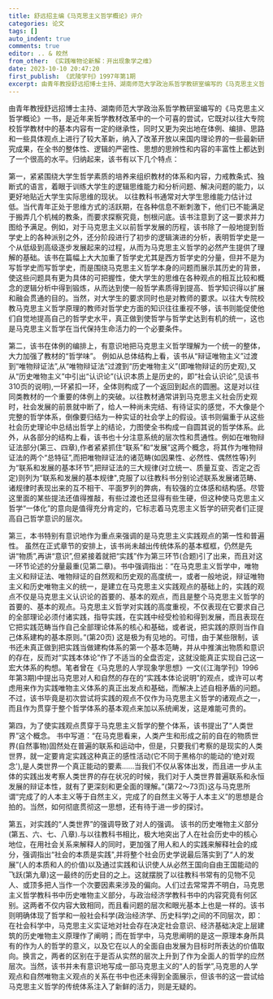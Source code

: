 ```yaml
---
title: 舒远招主编《马克思主义哲学概论》评介
categories: 论文
tags: []
auto_indent: true
comments: true
editor: .. & 皎然
from_other: 《实践唯物论新解：开出现象学之维》
date: 2023-10-10 20:47:20
first_publish: 《武陵学刊》1997年第1期
excerpt: 由青年教授舒远招博士主持、湖南师范大学政治系哲学教研室编写的《马克思主义哲学概论》一书，是近年来哲学教材改革中的一个可喜的尝试，它既对以往大专院校哲学教材中的基本内容有一定的继承性，同时又更为突出地在体例、编排、思路和一些具体观点上进行了较大革新，纳入了改革开放以来国内理论界的一些最新研究成果，在全书的整体性、逻辑的严密性、思想的思辨性和内容的丰富性上都达到了一个很高的水平。
---
```

由青年教授舒远招博士主持、湖南师范大学政治系哲学教研室编写的《马克思主义哲学概论》一书，是近年来哲学教材改革中的一个可喜的尝试，它既对以往大专院校哲学教材中的基本内容有一定的继承性，同时又更为突出地在体例、编排、思路和一些具体观点上进行了较大革新，纳入了改革开放以来国内理论界的一些最新研究成果，在全书的整体性、逻辑的严密性、思想的思辨性和内容的丰富性上都达到了一个很高的水平。归纳起来，该书有以下几个特点：

第一，紧紧围绕大学生哲学素质的培养来组织教材的体系和内容，力戒教条式、独断式的语言，着眼于训练大学生的逻辑思维能力和分析问题、解决问题的能力，以更好地贴近大学生实际思维的现状。
以往教科书通常对大学生思维能力估计过低。当代青年正处于思维方式的活跃期，在各种信息不断刺激下，他们已不能满足于搬弄几个机械的教条，而要求探察究竟，刨根问底。该书注意到了这一要求并力图给予满足。例如，对于马克思主义以前哲学发展的历程，该书除了一般地提到哲学史上的各种派别之外，还分阶段进行了初步的逻辑演进的分析，表明哲学史是一个从低级到高级逐步发展起来的过程，从而为马克思主义哲学的必然产生提供了理解的基础。该书在篇幅上大大加重了哲学史尤其是西方哲学史的分量，但并不是为写哲学史而写哲学史，而是围绕马克思主义哲学本身的问题而展示其历史的背景，使这些问题具有更为具体的可把握性，使大学生的思维在各种观点的相互比较和概念的逻辑分析中得到锻炼，从而达到使一般哲学素质得到提高、哲学知识得以扩展和融会贯通的目的。当然，对大学生的要求同时也是对教师的要求。以往大专院校教马克思主义哲学原理的教师对哲学史方面的知识往往重视不够，该书则能促使他们自觉地提高自己的哲学史水平，真正做到使哲学与哲学史达到有机的统一，这也是马克思主义哲学在当代保持生命活力的一个必要条件。

第二，该书在体例的编排上，有意识地把马克思主义哲学理解为一个统一的整体，大力加强了教材的“哲学味”。
例如从总体结构上看，该书从“辩证唯物主义”过渡到“唯物辩证法”,从“唯物辩证法”过渡到“历史唯物主义”(即唯物辩证的历史观),又从“历史唯物主义”中引出“认识论”(认识本质上是历史的，即“社会认识论”,见该书310页的说明),一环紧扣一环，全体则构成了一个返回到起点的圆圈。这是对以往同类教材的一个重要的体例上的突破。以往教材通常讲到马克思主义社会历史观时，社会发展的前景就中断了，给人一种尚未完结、有待证实的感觉，不大像是个完整的哲学体系，倒像要归结为一种实证的社会学上的假设。该书则偏重于从这些社会历史理论中总结出哲学上的结论，力图使全书构成一自圆其说的哲学体系。此外，从各部分的结构上看，该书也十分注意系统的层次性和贯通性。例如在唯物辩证法部分(第三、四章),作者紧紧抓住“联系”和“发展”这两个概念，将其作为唯物辩证法的两个“总特征”,而把唯物辩证法的诸范畴(如因果性、必然性、偶然性等)列为“联系和发展的基本环节”,把辩证法的三大规律(对立统一、质量互变、否定之否定)则列为“联系和发展的基本规律",克服了以往教科书分别论述联系发展诸范畴、诸规律时表现出来的互不相干、平面罗列的弊病，有较强的立体感和结构感。尽管这里面的某些提法还值得推敲，有些过渡也还显得有些生硬，但这种使马克思主义哲学“一体化”的意向是值得充分肯定的，它标志着马克思主义哲学的研究者们正提高自己哲学意识的层次。

第三，本书特别有意识地作为重点来强调的是马克思主义实践观点的第一性和普遍性。
虽然在正式章节的安排上，该书尚未越出传统体系的基本框框，仍然是先讲“物质”,再讲“意识”,但紧接着就把“实践”作为第三环节(合题)引了出来，而且对这一环节论述的分量最重(见第二章)。书中强调指出：“在马克思主义哲学中，唯物主义和辩证法、唯物辩证的自然观和历史观的高度统一，或者一般地说，辩证唯物主义和历史唯物主义的统一，是建立在马克思主义实践观点的基础上的，实践的观点不仅是马克思主义认识论的首要的、基本的观点，而且是整个马克思主义哲学的首要的、基本的观点。马克思主义哲学对实践的高度重视，不仅表现在它要求自己的全部理论必须付诸实践，指导实践，在实践中经受检验和得到发展，而且表现在它把实践范畴当作自己全部理论体系的核心和基础，或者说，把实践的原则当作自己体系建构的基本原则。”(第20页)
这是极为有见地的。可惜，由于某些限制，该书还未真正做到把实践当做建构体系的第一个基本范畴，并从中推演出物质和意识的存在，反而对“实践本体论”作了不适当的全盘否定，这就没能真正实现自己这一宏大体系的构想。笔者曾在《马克思的人学现象学思想》一文(《江海学刊》1996年第3期)中提出马克思对人和自然的存在的“实践本体论说明”的观点，或许可以考虑用来作为实践唯物主义体系的真正出发点和基础，而解决上述自相矛盾的问题。不过，该书毕竟是初次尝试将实践的观点不仅作为马克思主义哲学的诸观点之一，而且作为贯穿于整个哲学体系的基本观点来加以系统阐发，这是难能可贵的。

第四，为了使实践观点贯穿于马克思主义哲学的整个体系，该书提出了“人类世界”这个概念。
书中写道：“在马克思看来，人类产生和形成之前的自在的物质世界(自然事物)固然处在普遍的联系和运动中，但是，只要我们考察的是现实的人类世界，就一定要肯定实践这种真正的感性活动(它不同于黑格尔的能动的‘绝对观念'),是人类世界一个真正能动的要素……当我们不仅从客体出发，而且进一步从主体的实践出发考察人类世界的存在状况的时候，我们对于人类世界普遍联系和永恒发展的辩证本性，就有了更深刻和更全面的理解。”(第72～73页)这与马克思所谓“完成了的人本主义等于自然主义，完成了的自然主义等于人本主义”的思想是合拍的。当然，如何彻底贯彻这一思想，还有待于进一步的探讨。

第五，对实践的“人类世界”的强调导致了对人的强调。
该书的历史唯物主义部分(第五、六、七、八章).与以往教科书相比，极大地突出了人在社会历史中的核心地位，在用社会关系来解释人的同时，更加强了用人和人的实践来解释社会的成分，强调指出“社会的本质是实践",并将整个社会历史学说最后落实到了“人的发展”(人的本质和人的价值)以及通过实践和认识使人从必然王国向自由王国能动的飞跃(第九章)这一最终的历史目的之上。这就摆脱了以往教科书常有的见物不见人、或顶多把人当作一个次要因素来涉及的偏向。人们过去常常弄不明白，马克思主义哲学教科书中历史唯物主义部分，与政治经济学教科书中的内容究竟有何区别。这两者不仅内容大致相同，而且看问题的层次和眼光基本上也是一样的。该书则明确体现了哲学和一般社会科学(政治经济学、历史科学)之间的不同层次，即：在社会科学中，马克思主义实证地对社会存在决定社会意识、经济基础决定上层建筑的历史唯物主义原理作了阐明；而在哲学中，马克思阐明的是这一原理本身所具有的作为人的哲学的意义，以及它在以人的全面自由发展为目标时所表达的价值取向。换言之，两者的区别在于是否从实然的层次上升到了作为全面人的哲学的应然层次。当然，该书并未有意识地写成一部马克思主义的“人的哲学”,马克思的人学观点和自然唯物主义观点的关系在书中也还未得到全面展示，但该书的这一尝试给马克思主义哲学的传统体系注入了新鲜的活力，则是无疑的。
